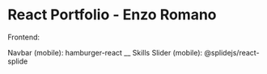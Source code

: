 # React Portfolio - Enzo Romano

Frontend:

Navbar (mobile): hamburger-react __
Skills Slider (mobile): @splidejs/react-splide